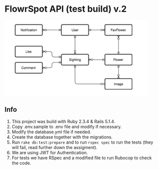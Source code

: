 # FlowrSpot API (test build) v.2

<img src="./erd.png">

## Info

1. This project was build with Ruby 2.3.4 & Rails 5.1.4.
1. Copy .env.sample to .env file and modify if necessary.
1. Modify the database.yml file if needed.
1. Create the database together with the migrations.
1. Run `rake db:test:prepare` and to run `rspec spec` to run the tests (they will fail, read further down the assigment).
1. We are using JWT for Authentication.
1. For tests we have RSpec and a modified file to run Rubocop to check the code.
